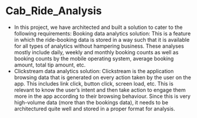 # Cab_Ride_Analysis
- In this project, we have architected and built a solution to cater to the following requirements:
  Booking data analytics solution: This is a feature in which the ride-booking data is stored in a way such that it is available for all types of analytics   without hampering business. These analyses mostly include daily, weekly and monthly booking counts as well as booking counts by the mobile operating       system, average booking amount, total tip amount, etc.
- Clickstream data analytics solution: Clickstream is the application browsing data that is generated on every action taken by the user on the app. This     includes link click, button click, screen load, etc. This is relevant to know the user’s intent and then take action to engage them more in the app         according to their browsing behaviour. Since this is very high-volume data (more than the bookings data), it needs to be architectured quite well and       stored in a proper format for analysis.

